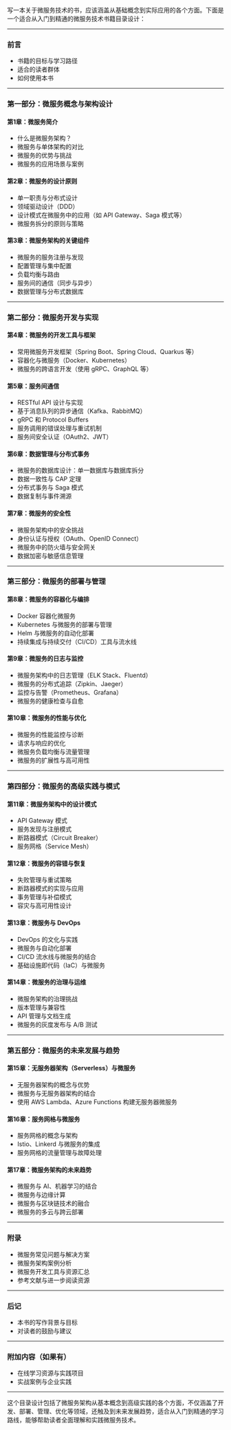 写一本关于微服务技术的书，应该涵盖从基础概念到实际应用的各个方面。下面是一个适合从入门到精通的微服务技术书籍目录设计：

---

### **前言**

* 书籍的目标与学习路径
* 适合的读者群体
* 如何使用本书

---

### **第一部分：微服务概念与架构设计**

#### 第1章：微服务简介

* 什么是微服务架构？
* 微服务与单体架构的对比
* 微服务的优势与挑战
* 微服务的应用场景与案例

#### 第2章：微服务的设计原则

* 单一职责与分布式设计
* 领域驱动设计（DDD）
* 设计模式在微服务中的应用（如 API Gateway、Saga 模式等）
* 微服务拆分的原则与策略

#### 第3章：微服务架构的关键组件

* 微服务的服务注册与发现
* 配置管理与集中配置
* 负载均衡与路由
* 服务间的通信（同步与异步）
* 数据管理与分布式数据库

---

### **第二部分：微服务开发与实现**

#### 第4章：微服务的开发工具与框架

* 常用微服务开发框架（Spring Boot、Spring Cloud、Quarkus 等）
* 容器化与微服务（Docker、Kubernetes）
* 微服务的跨语言开发（使用 gRPC、GraphQL 等）

#### 第5章：服务间通信

* RESTful API 设计与实现
* 基于消息队列的异步通信（Kafka、RabbitMQ）
* gRPC 和 Protocol Buffers
* 服务调用的错误处理与重试机制
* 服务间安全认证（OAuth2、JWT）

#### 第6章：数据管理与分布式事务

* 微服务的数据库设计：单一数据库与数据库拆分
* 数据一致性与 CAP 定理
* 分布式事务与 Saga 模式
* 数据复制与事件溯源

#### 第7章：微服务的安全性

* 微服务架构中的安全挑战
* 身份认证与授权（OAuth、OpenID Connect）
* 微服务中的防火墙与安全网关
* 数据加密与敏感信息管理

---

### **第三部分：微服务的部署与管理**

#### 第8章：微服务的容器化与编排

* Docker 容器化微服务
* Kubernetes 与微服务的部署与管理
* Helm 与微服务的自动化部署
* 持续集成与持续交付（CI/CD）工具与流水线

#### 第9章：微服务的日志与监控

* 微服务架构中的日志管理（ELK Stack、Fluentd）
* 微服务的分布式追踪（Zipkin、Jaeger）
* 监控与告警（Prometheus、Grafana）
* 微服务的健康检查与自愈

#### 第10章：微服务的性能与优化

* 微服务的性能监控与诊断
* 请求与响应的优化
* 微服务负载均衡与流量管理
* 微服务的扩展性与高可用性

---

### **第四部分：微服务的高级实践与模式**

#### 第11章：微服务架构中的设计模式

* API Gateway 模式
* 服务发现与注册模式
* 断路器模式（Circuit Breaker）
* 服务网格（Service Mesh）

#### 第12章：微服务的容错与恢复

* 失败管理与重试策略
* 断路器模式的实现与应用
* 事务管理与补偿模式
* 容灾与高可用性设计

#### 第13章：微服务与 DevOps

* DevOps 的文化与实践
* 微服务与自动化部署
* CI/CD 流水线与微服务的结合
* 基础设施即代码（IaC）与微服务

#### 第14章：微服务的治理与运维

* 微服务架构的治理挑战
* 版本管理与兼容性
* API 管理与文档生成
* 微服务的灰度发布与 A/B 测试

---

### **第五部分：微服务的未来发展与趋势**

#### 第15章：无服务器架构（Serverless）与微服务

* 无服务器架构的概念与优势
* 微服务与无服务器架构的结合
* 使用 AWS Lambda、Azure Functions 构建无服务器微服务

#### 第16章：服务网格与微服务

* 服务网格的概念与架构
* Istio、Linkerd 与微服务的集成
* 服务网格的流量管理与故障处理

#### 第17章：微服务架构的未来趋势

* 微服务与 AI、机器学习的结合
* 微服务与边缘计算
* 微服务与区块链技术的融合
* 微服务的多云与跨云部署

---

### **附录**

* 微服务常见问题与解决方案
* 微服务架构案例分析
* 微服务开发工具与资源汇总
* 参考文献与进一步阅读资源

---

### **后记**

* 本书的写作背景与目标
* 对读者的鼓励与建议

---

### **附加内容（如果有）**

* 在线学习资源与实践项目
* 实战案例与企业实践

---

这个目录设计包括了微服务架构从基本概念到高级实践的各个方面，不仅涵盖了开发、部署、管理、优化等领域，还触及到未来发展趋势，适合从入门到精通的学习路线，能够帮助读者全面理解和实践微服务技术。

